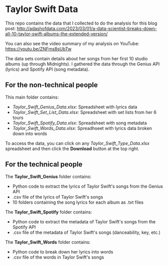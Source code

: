 # Taylor Swift Data

This repo contains the data that I collected to do the analysis for this blog post: http://adashofdata.com/2023/03/01/a-data-scientist-breaks-down-all-10-taylor-swift-albums-the-extended-version/

You can also see the video summary of my analysis on YouTube: https://youtu.be/ZNFms8sUbTw

The data sets contain details about her songs from her first 10 studio albums (up through Midnights). I gathered the data through the Genius API (lyrics) and Spotify API (song metadata).

## For the non-technical people

This main folder contains:

* *Taylor_Swift_Genius_Data.xlsx*: Spreadsheet with lyrics data
* *Taylor_Swift_Set_List_Data.xlsx*: Spreadsheet with set lists from her 6 tours
* *Taylor_Swift_Spotify_Data.xlsx*: Spreadsheet with song metadata
* *Taylor_Swift_Words_Data.xlsx*: Spreadhseet with lyrics data broken down into words

To access the data, you can click on any *Taylor_Swift_Type_Data.xlsx* spreadsheet and then click the **Download** button at the top right.

## For the technical people

The **Taylor_Swift_Genius** folder contains:

* Python code to extract the lyrics of Taylor Swift's songs from the Genius API
* .csv file of the lyrics of Taylor Swift's songs
* 10 folders containing the song lyrics for each album as .txt files

The **Taylor_Swift_Spotify** folder contains:

* Python code to extract the metadata of Taylor Swift's songs from the Spotify API
* .csv file of the metadata of Taylor Swift's songs (danceability, key, etc.)

The **Taylor_Swift_Words** folder contains:

* Python code to break down her lyrics into words
* .csv file of the words in Taylor Swift's songs
